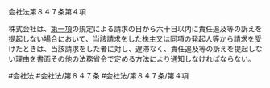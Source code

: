 会社法第８４７条第４項

株式会社は、[第一項](会社法＿＿＿＿第８４７条第１項)の規定による請求の日から六十日以内に責任追及等の訴えを提起しない場合において、当該請求をした株主又は同項の発起人等から請求を受けたときは、当該請求をした者に対し、遅滞なく、責任追及等の訴えを提起しない理由を書面その他の法務省令で定める方法により通知しなければならない。

#会社法
#会社法/第８４７条
#会社法/第８４７条/第４項
